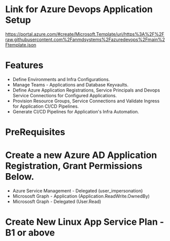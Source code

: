 # Link for Azure Devops Application Setup

https://portal.azure.com/#create/Microsoft.Template/uri/https%3A%2F%2Fraw.githubusercontent.com%2Fanmdsystems%2Fazuredevops%2Fmain%2Ftemplate.json

# Features
  <ul>
      <li>
          Define Environments and Infra Configurations.
      </li>
      <li>
          Manage Teams - Applications and Database Keyvaults.  
      </li>
      <li>
          Define Azure Application Registrations, Service Principals and Devops Service Connections for Configured Applications.
      </li>
      <li>
          Provision Resource Groups, Service Connections and Validate Ingress for Application CI/CD Pipelines.
      </li>
      <li>
          Generate CI/CD Pipelines for Application's Infra Automation.
      </li>
  </ul>
  
# PreRequisites
  # Create a new Azure AD Application Registration, Grant Permissions Below.
  <ul>
      <li>
          Azure Service Management - Delegated (user_impersonation)
      </li>
      <li>
          Micrososft Graph - Application (Application.ReadWrite.OwnedBy)
      </li>
      <li>
          Micrososft Graph - Delegated (User.Read)
      </li>
  </ul>

  # Create New Linux App Service Plan - B1 or above

